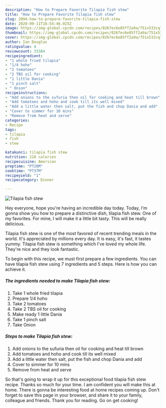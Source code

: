 ```yaml
---
description: "How to Prepare Favorite Tilapia fish stew"
title: "How to Prepare Favorite Tilapia fish stew"
slug: 2094-how-to-prepare-favorite-tilapia-fish-stew
date: 2020-09-11T16:54:46.025Z
image: https://img-global.cpcdn.com/recipes/0267ec6e85ff2a9a/751x532cq70/tilapia-fish-stew-recipe-main-photo.jpg
thumbnail: https://img-global.cpcdn.com/recipes/0267ec6e85ff2a9a/751x532cq70/tilapia-fish-stew-recipe-main-photo.jpg
cover: https://img-global.cpcdn.com/recipes/0267ec6e85ff2a9a/751x532cq70/tilapia-fish-stew-recipe-main-photo.jpg
author: Ian Douglas
ratingvalue: 4
reviewcount: 33384
recipeingredient:
- "1 whole fried tilapia"
- "1/4 hoho"
- "2 tomatoes"
- "2 TBS oil for cooking"
- "1 little Dania"
- "1 pinch salt"
- " Onion"
recipeinstructions:
- "Add onions to the sufuria then oil for cooking and heat till brown"
- "Add tomatoes and hoho and cook till its well mixed"
- "Add a little water then salt, put the fish and chop Dania and add"
- "Cover to simmer for 10 mins"
- "Remove from heat and serve"
categories:
- Recipe
tags:
- tilapia
- fish
- stew

katakunci: tilapia fish stew 
nutrition: 218 calories
recipecuisine: American
preptime: "PT20M"
cooktime: "PT37M"
recipeyield: "1"
recipecategory: Dinner

---
```



![Tilapia fish stew](https://img-global.cpcdn.com/recipes/0267ec6e85ff2a9a/751x532cq70/tilapia-fish-stew-recipe-main-photo.jpg)

Hey everyone, hope you're having an incredible day today. Today, I'm gonna show you how to prepare a distinctive dish, tilapia fish stew. One of my favorites. For mine, I will make it a little bit tasty. This will be really delicious.

Tilapia fish stew is one of the most favored of recent trending meals in the world. It's appreciated by millions every day. It is easy, it's fast, it tastes yummy. Tilapia fish stew is something which I've loved my whole life. They're nice and they look fantastic.




To begin with this recipe, we must first prepare a few ingredients. You can have tilapia fish stew using 7 ingredients and 5 steps. Here is how you can achieve it.

<!--inarticleads1-->

##### The ingredients needed to make Tilapia fish stew:

1. Take 1 whole fried tilapia
1. Prepare 1/4 hoho
1. Take 2 tomatoes
1. Take 2 TBS oil for cooking
1. Make ready 1 little Dania
1. Take 1 pinch salt
1. Take  Onion




<!--inarticleads2-->

##### Steps to make Tilapia fish stew:

1. Add onions to the sufuria then oil for cooking and heat till brown
1. Add tomatoes and hoho and cook till its well mixed
1. Add a little water then salt, put the fish and chop Dania and add
1. Cover to simmer for 10 mins
1. Remove from heat and serve




So that's going to wrap it up for this exceptional food tilapia fish stew recipe. Thanks so much for your time. I am confident you will make this at home. There is gonna be interesting food at home recipes coming up. Don't forget to save this page in your browser, and share it to your family, colleague and friends. Thank you for reading. Go on get cooking!
